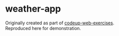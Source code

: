 
# weather-app

Originally created as part of [codeup-web-exercises](https://github.com/michaeldavidcoyle/codeup-web-exercises).  
Reproduced here for demonstration. 